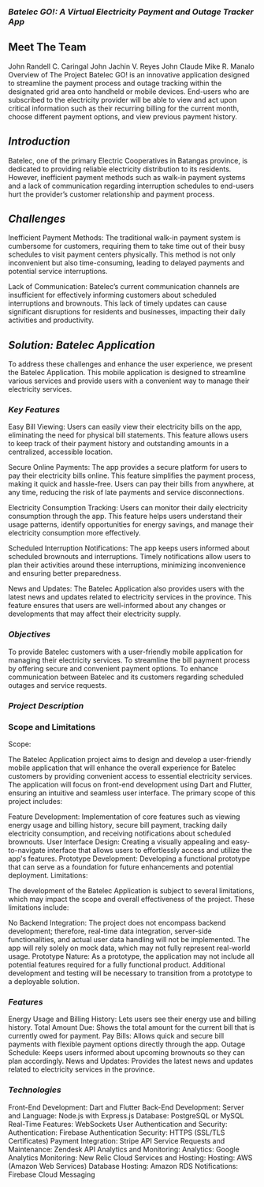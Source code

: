 ### ***Batelec GO!: A Virtual Electricity Payment and Outage Tracker App*** ###

## Meet The Team ##
John Randell C. Caringal
John Jachin V. Reyes
John Claude Mike R. Manalo
Overview of The Project
Batelec GO! is an innovative application designed to streamline the payment process and outage tracking within the designated grid area onto handheld or mobile devices. End-users who are subscribed to the electricity provider will be able to view and act upon critical information such as their recurring billing for the current month, choose different payment options, and view previous payment history.

## ***Introduction*** ##
Batelec, one of the primary Electric Cooperatives in Batangas province, is dedicated to providing reliable electricity distribution to its residents. However, inefficient payment methods such as walk-in payment systems and a lack of communication regarding interruption schedules to end-users hurt the provider’s customer relationship and payment process.

## ***Challenges*** ##
Inefficient Payment Methods: The traditional walk-in payment system is cumbersome for customers, requiring them to take time out of their busy schedules to visit payment centers physically. This method is not only inconvenient but also time-consuming, leading to delayed payments and potential service interruptions.

Lack of Communication: Batelec’s current communication channels are insufficient for effectively informing customers about scheduled interruptions and brownouts. This lack of timely updates can cause significant disruptions for residents and businesses, impacting their daily activities and productivity.

## ***Solution: Batelec Application*** ###
To address these challenges and enhance the user experience, we present the Batelec Application. This mobile application is designed to streamline various services and provide users with a convenient way to manage their electricity services.

### ***Key Features*** ###
Easy Bill Viewing: Users can easily view their electricity bills on the app, eliminating the need for physical bill statements. This feature allows users to keep track of their payment history and outstanding amounts in a centralized, accessible location.

Secure Online Payments: The app provides a secure platform for users to pay their electricity bills online. This feature simplifies the payment process, making it quick and hassle-free. Users can pay their bills from anywhere, at any time, reducing the risk of late payments and service disconnections.

Electricity Consumption Tracking: Users can monitor their daily electricity consumption through the app. This feature helps users understand their usage patterns, identify opportunities for energy savings, and manage their electricity consumption more effectively.

Scheduled Interruption Notifications: The app keeps users informed about scheduled brownouts and interruptions. Timely notifications allow users to plan their activities around these interruptions, minimizing inconvenience and ensuring better preparedness.

News and Updates: The Batelec Application also provides users with the latest news and updates related to electricity services in the province. This feature ensures that users are well-informed about any changes or developments that may affect their electricity supply.

### ***Objectives*** ###
To provide Batelec customers with a user-friendly mobile application for managing their electricity services.
To streamline the bill payment process by offering secure and convenient payment options.
To enhance communication between Batelec and its customers regarding scheduled outages and service requests.

### ***Project Description*** ###
### Scope and Limitations ###
Scope:

The Batelec Application project aims to design and develop a user-friendly mobile application that will enhance the overall experience for Batelec customers by providing convenient access to essential electricity services. The application will focus on front-end development using Dart and Flutter, ensuring an intuitive and seamless user interface. The primary scope of this project includes:

Feature Development: Implementation of core features such as viewing energy usage and billing history, secure bill payment, tracking daily electricity consumption, and receiving notifications about scheduled brownouts.
User Interface Design: Creating a visually appealing and easy-to-navigate interface that allows users to effortlessly access and utilize the app's features.
Prototype Development: Developing a functional prototype that can serve as a foundation for future enhancements and potential deployment.
Limitations:

The development of the Batelec Application is subject to several limitations, which may impact the scope and overall effectiveness of the project. These limitations include:

No Backend Integration: The project does not encompass backend development; therefore, real-time data integration, server-side functionalities, and actual user data handling will not be implemented. The app will rely solely on mock data, which may not fully represent real-world usage.
Prototype Nature: As a prototype, the application may not include all potential features required for a fully functional product. Additional development and testing will be necessary to transition from a prototype to a deployable solution.

### ***Features*** ###
Energy Usage and Billing History: Lets users see their energy use and billing history.
Total Amount Due: Shows the total amount for the current bill that is currently owed for payment.
Pay Bills: Allows quick and secure bill payments with flexible payment options directly through the app.
Outage Schedule: Keeps users informed about upcoming brownouts so they can plan accordingly.
News and Updates: Provides the latest news and updates related to electricity services in the province.

### ***Technologies*** ###
Front-End Development:
Dart and Flutter
Back-End Development:
Server and Language: Node.js with Express.js
Database: PostgreSQL or MySQL
Real-Time Features: WebSockets
User Authentication and Security:
Authentication: Firebase Authentication
Security: HTTPS (SSL/TLS Certificates)
Payment Integration:
Stripe API
Service Requests and Maintenance:
Zendesk API
Analytics and Monitoring:
Analytics: Google Analytics
Monitoring: New Relic
Cloud Services and Hosting:
Hosting: AWS (Amazon Web Services)
Database Hosting: Amazon RDS
Notifications: Firebase Cloud Messaging